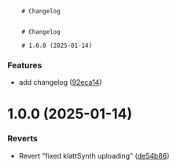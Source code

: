 
		# Changelog

		
		# Changelog

		# 1.0.0 (2025-01-14)


### Features

* add changelog ([92eca14](https://github.com/jon-myers/idtp/commit/92eca14fbe5620754f4441f248249de10715aab3))



# 1.0.0 (2025-01-14)


### Reverts

* Revert "fixed klattSynth uploading" ([de54b86](https://github.com/jon-myers/idtp/commit/de54b86bfbec37d29911174d9fa236343a1abf3f))




